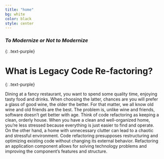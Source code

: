 ```yaml
---
title: "home"
bg: white
color: black
style: center
---
```


### *To Modernize or Not to Modernize*
{: .text-purple}

<span class="fa-stack subtlecircle" style="font-size:100px; background:rgba(255,166,0,0.1)">
  <i class="fa fa-circle fa-stack-2x text-white"></i>
  <i class="fa fa-bicycle fa-stack-1x text-orange"></i>
</span>

# What is Legacy Code Re-factoring?
{: .text-purple}

Dining at a fancy restaurant, you want to spend some quality time, enjoying tasty food and drinks. When choosing the latter, chances are you will prefer a glass of good wine, the older the better. For that matter, we all know old wine and old friends are the best. The problem is, unlike wine and friends, software doesn’t get better with age.
Think of code refactoring as keeping a clean, orderly house. When you have a clean and well-organized home, you’re less stressed because everything is just easier to find and operate. On the other hand, a home with unnecessary clutter can lead to a chaotic and stressful environment.
Code refactoring presupposes restructuring and optimizing existing code without changing its external behavior. Refactoring an application component allows for solving technology problems and improving the component’s features and structure. 

<!-- …it's focused on delivering information quickly, easily, configurably, and stylishly!

Want to make a single-page site to show off something cool? Go [fork me on github!](https://github.com/t413/SinglePaged) -->

<!-- <span id="forkongithub">
  <a href="{{ site.source_link }}" class="bg-blue">
    Fork me on GitHub
  </a>
</span> -->
